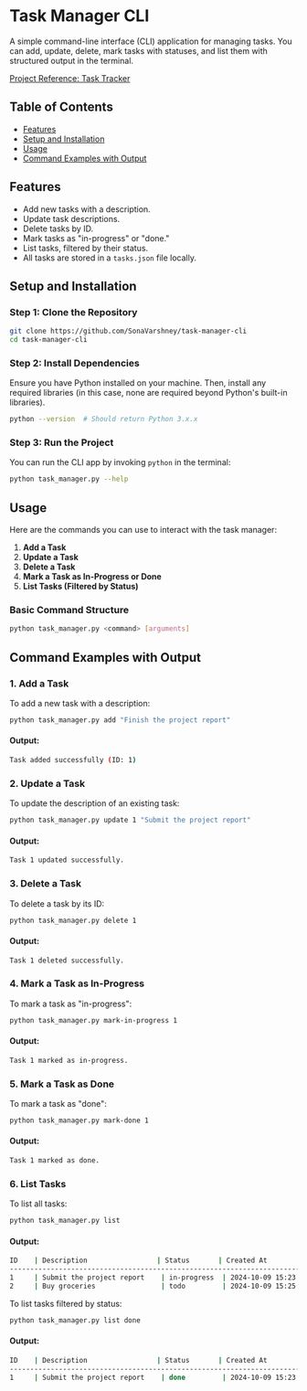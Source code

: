 # Task Manager CLI

A simple command-line interface (CLI) application for managing tasks. You can add, update, delete, mark tasks with statuses, and list them with structured output in the terminal.

[Project Reference: Task Tracker](https://roadmap.sh/projects/task-tracker)

## Table of Contents

- [Features](#features)
- [Setup and Installation](#setup-and-installation)
- [Usage](#usage)
- [Command Examples with Output](#command-examples-with-output)

## Features

- Add new tasks with a description.
- Update task descriptions.
- Delete tasks by ID.
- Mark tasks as "in-progress" or "done."
- List tasks, filtered by their status.
- All tasks are stored in a `tasks.json` file locally.

## Setup and Installation

### Step 1: Clone the Repository

```bash
git clone https://github.com/SonaVarshney/task-manager-cli
cd task-manager-cli
```

### Step 2: Install Dependencies

Ensure you have Python installed on your machine. Then, install any required libraries (in this case, none are required beyond Python's built-in libraries).

```bash
python --version  # Should return Python 3.x.x
```

### Step 3: Run the Project

You can run the CLI app by invoking `python` in the terminal:

```bash
python task_manager.py --help
```

## Usage

Here are the commands you can use to interact with the task manager:

1. **Add a Task**
2. **Update a Task**
3. **Delete a Task**
4. **Mark a Task as In-Progress or Done**
5. **List Tasks (Filtered by Status)**

### Basic Command Structure

```bash
python task_manager.py <command> [arguments]
```

## Command Examples with Output

### 1. Add a Task

To add a new task with a description:

```bash
python task_manager.py add "Finish the project report"
```

#### Output:

```bash
Task added successfully (ID: 1)
```

### 2. Update a Task

To update the description of an existing task:

```bash
python task_manager.py update 1 "Submit the project report"
```

#### Output:

```bash
Task 1 updated successfully.
```

### 3. Delete a Task

To delete a task by its ID:

```bash
python task_manager.py delete 1
```

#### Output:

```bash
Task 1 deleted successfully.
```

### 4. Mark a Task as In-Progress

To mark a task as "in-progress":

```bash
python task_manager.py mark-in-progress 1
```

#### Output:

```bash
Task 1 marked as in-progress.
```

### 5. Mark a Task as Done

To mark a task as "done":

```bash
python task_manager.py mark-done 1
```

#### Output:

```bash
Task 1 marked as done.
```

### 6. List Tasks

To list all tasks:

```bash
python task_manager.py list
```

#### Output:

```bash
ID    | Description                 | Status       | Created At           | Updated At           
----------------------------------------------------------------------------------------------------
1     | Submit the project report    | in-progress  | 2024-10-09 15:23:45  | 2024-10-09 16:05:12  
2     | Buy groceries                | todo         | 2024-10-09 15:25:21  | 2024-10-09 15:25:21
```

To list tasks filtered by status:

```bash
python task_manager.py list done
```

#### Output:

```bash
ID    | Description                 | Status       | Created At           | Updated At           
----------------------------------------------------------------------------------------------------
1     | Submit the project report    | done         | 2024-10-09 15:23:45  | 2024-10-09 16:05:12  
```
